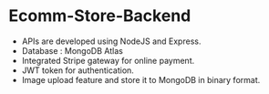 # Ecomm-Store-Backend

- APIs are developed using NodeJS and Express.
- Database : MongoDB Atlas
- Integrated Stripe gateway for online payment.
- JWT token for authentication.
- Image upload feature and store it to MongoDB in binary format.
